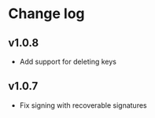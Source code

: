 # Change log

## v1.0.8
- Add support for deleting keys

## v1.0.7
- Fix signing with recoverable signatures
